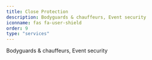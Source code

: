 ```yaml
---
title: Close Protection
description: Bodyguards & chauffeurs, Event security
iconname: fas fa-user-shield
order: 9
type: "services"
---
```

Bodyguards & chauffeurs, Event security